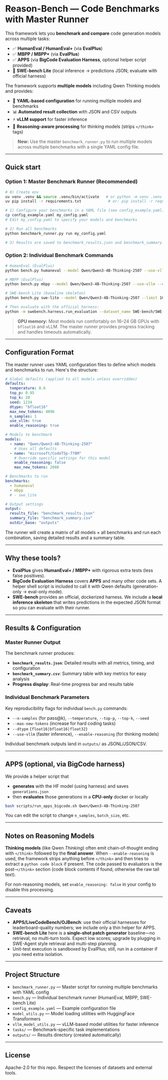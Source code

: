 # Reason-Bench — Code Benchmarks with Master Runner

This framework lets you **benchmark and compare** code generation models across multiple tasks:

- ✅ **HumanEval / HumanEval+** (via **EvalPlus**)
- ✅ **MBPP / MBPP+** (via **EvalPlus**)  
- ✅ **APPS** (via **BigCode Evaluation Harness**, optional helper script provided)
- 🚧 **SWE-bench Lite** (local inference → predictions JSON; evaluate with official harness)

The framework supports **multiple models** including Qwen Thinking models and provides:
- 🔧 **YAML-based configuration** for running multiple models and benchmarks
- 📊 **Automated result collection** with JSON and CSV outputs
- ⚡ **vLLM support** for faster inference
- 🧠 **Reasoning-aware processing** for thinking models (strips `</think>` tags)

> **New:** Use the master `benchmark_runner.py` to run multiple models across multiple benchmarks with a single YAML config file.

---

## Quick start

### Option 1: Master Benchmark Runner (Recommended)

```bash
# 0) Create env
uv venv .venv && source .venv/bin/activate   # or python -m venv .venv
uv pip install -r requirements.txt            # or: pip install -r requirements.txt

# 1) Configure your benchmarks in a YAML file (see config_example.yaml)
cp config_example.yaml my_config.yaml
# Edit my_config.yaml to specify your models and benchmarks

# 2) Run all benchmarks
python benchmark_runner.py run my_config.yaml

# 3) Results are saved to benchmark_results.json and benchmark_summary.csv
```

### Option 2: Individual Benchmark Commands

```bash
# HumanEval (EvalPlus)
python bench.py humaneval --model Qwen/Qwen3-4B-Thinking-2507 --use-vllm --enable-reasoning

# MBPP (EvalPlus) 
python bench.py mbpp --model Qwen/Qwen3-4B-Thinking-2507 --use-vllm --enable-reasoning

# SWE-bench Lite (baseline skeleton)
python bench.py swe-lite --model Qwen/Qwen3-4B-Thinking-2507 --limit 10 --max-new-tokens 2048

# Then evaluate with the official harness:
python -m swebench.harness.run_evaluation --dataset_name SWE-bench/SWE-bench_Lite --predictions_path outputs/swe_lite_predictions.json --max_workers 1
```

> **GPU memory:** Most models run comfortably on 16–24 GB GPUs with `bfloat16` and vLLM.
> The master runner provides progress tracking and handles timeouts automatically.

---

## Configuration Format

The master runner uses YAML configuration files to define which models and benchmarks to run. Here's the structure:

```yaml
# Global defaults (applied to all models unless overridden)
defaults:
  temperature: 0.6
  top_p: 0.95
  top_k: 20
  seed: 1234
  dtype: "bfloat16"
  max_new_tokens: 4096
  n_samples: 1
  use_vllm: true
  enable_reasoning: true

# Models to benchmark
models:
  - name: "Qwen/Qwen3-4B-Thinking-2507"
    # Uses all defaults
  - name: "microsoft/CodeT5p-770M"
    # Override specific settings for this model
    enable_reasoning: false
    max_new_tokens: 2048

# Benchmarks to run
benchmarks:
  - humaneval
  - mbpp
  # - swe_lite

# Output settings
output:
  results_file: "benchmark_results.json"
  summary_file: "benchmark_summary.csv" 
  outdir_base: "outputs"
```

The runner will create a matrix of all models × all benchmarks and run each combination, saving detailed results and a summary table.

---

## Why these tools?

- **EvalPlus** gives **HumanEval+ / MBPP+** with rigorous extra tests (less false positives).
- **BigCode Evaluation Harness** covers **APPS** and many other code sets. A helper shell
  script is included to call it with Qwen defaults (generation-only → eval-only mode).
- **SWE-bench** provides an official, dockerized harness. We include a **local inference
  skeleton** that writes predictions in the expected JSON format so you can evaluate with
  their runner.

---

## Results & Configuration

### Master Runner Output

The benchmark runner produces:
- **`benchmark_results.json`**: Detailed results with all metrics, timing, and configuration
- **`benchmark_summary.csv`**: Summary table with key metrics for easy analysis  
- **Progress display**: Real-time progress bar and results table

### Individual Benchmark Parameters

Key reproducibility flags for individual `bench.py` commands:

- `--n-samples` (for pass@k), `--temperature`, `--top-p`, `--top-k`, `--seed`
- `--max-new-tokens` (increase for hard coding tasks)
- `--dtype` `{float16|bfloat16|float32}`
- `--use-vllm` (faster inference), `--enable-reasoning` (for thinking models)

Individual benchmark outputs land in `outputs/` as JSONL/JSON/CSV.

---

## APPS (optional, via BigCode harness)

We provide a helper script that
- **generates** with the HF model (using harness) and saves `generations.json`
- then **evaluates** those generations in a **CPU-only** docker or locally

```bash
bash scripts/run_apps_bigcode.sh Qwen/Qwen3-4B-Thinking-2507
```

You can edit the script to change `n_samples`, `batch_size`, etc.

---

## Notes on Reasoning Models

**Thinking models** (like Qwen *Thinking*) often emit chain-of-thought ending with `</think>` followed by the
**final answer**. When `--enable-reasoning` is used, the framework strips anything before `</think>` and then tries to extract a
```python code block``` if present. The code passed to evaluators is the post-`</think>`
section (code block contents if found, otherwise the raw tail text).

For non-reasoning models, set `enable_reasoning: false` in your config to disable this processing.

---

## Caveats

- **APPS/LiveCodeBench/OJBench**: use their official harnesses for leaderboard-quality
  numbers; we include only a thin helper for APPS.
- **SWE-bench Lite** here is a **single-shot patch generator** baseline—no retrieval,
  no multi-turn tools. Expect low scores; upgrade by plugging in SWE-Agent style retrieval
  and multi-step planning.
- Unit-test execution is sandboxed by EvalPlus; still, run in a container if you need
  extra isolation.

---

## Project Structure

- `benchmark_runner.py` — Master script for running multiple benchmarks with YAML config
- `bench.py` — Individual benchmark runner (HumanEval, MBPP, SWE-bench Lite)
- `config_example.yaml` — Example configuration file
- `model_utils.py` — Model loading utilities with HuggingFace Transformers
- `vllm_model_utils.py` — vLLM-based model utilities for faster inference
- `tasks/` — Benchmark-specific task implementations
- `outputs/` — Results directory (created automatically)

---

## License

Apache-2.0 for this repo. Respect the licenses of datasets and external tools.

